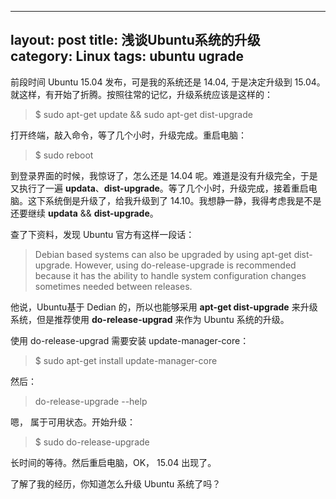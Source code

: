 ----------
layout: post
title: 浅谈Ubuntu系统的升级
category: Linux
tags: ubuntu ugrade
----------

前段时间 Ubuntu 15.04 发布，可是我的系统还是 14.04, 于是决定升级到 15.04。就这样，有开始了折腾。按照往常的记忆，升级系统应该是这样的：

> $ sudo apt-get update && sudo apt-get dist-upgrade

打开终端，敲入命令，等了几个小时，升级完成。重启电脑：

> $ sudo reboot 

到登录界面的时候，我惊讶了，怎么还是 14.04 呢。难道是没有升级完全，于是又执行了一遍 **updata**、**dist-upgrade**。等了几个小时，升级完成，接着重启电脑。这下系统倒是升级了，给我升级到了 14.10。我想静一静，我得考虑我是不是还要继续 **updata** && **dist-upgrade**。

查了下资料，发现 Ubuntu 官方有这样一段话：

> Debian based systems can also be upgraded by using apt-get dist-upgrade. However, using do-release-upgrade is recommended because it has the ability to handle system configuration changes sometimes needed between releases.

他说，Ubuntu基于 Dedian 的，所以也能够采用 **apt-get dist-upgrade** 来升级系统，但是推荐使用 **do-release-upgrad** 来作为 Ubuntu 系统的升级。

使用 do-release-upgrad 需要安装 update-manager-core：

> $ sudo apt-get install update-manager-core

然后：

> do-release-upgrade --help

嗯， 属于可用状态。开始升级：

> $ sudo do-release-upgrade

长时间的等待。然后重启电脑，OK， 15.04 出现了。

了解了我的经历，你知道怎么升级 Ubuntu 系统了吗？
